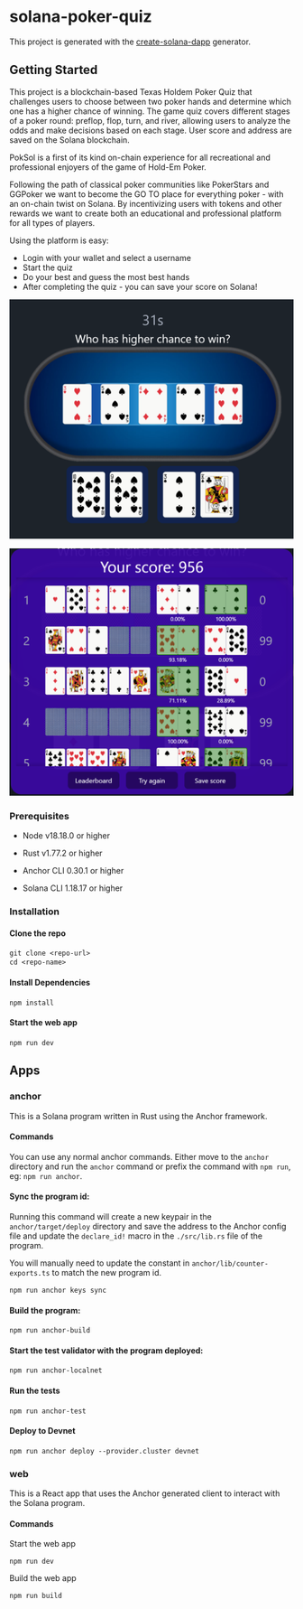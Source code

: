 # solana-poker-quiz

This project is generated with the [create-solana-dapp](https://github.com/solana-developers/create-solana-dapp) generator.

## Getting Started

This project is a blockchain-based Texas Holdem Poker Quiz that challenges users to choose between two poker hands and determine which one has a higher chance of winning. The game quiz covers different stages of a poker round: preflop, flop, turn, and river, allowing users to analyze the odds and make decisions based on each stage. User score and address are saved on the Solana blockchain. 

PokSol is a first of its kind on-chain experience for all recreational and professional enjoyers of the game of Hold-Em Poker.

Following the path of classical poker communities like PokerStars and GGPoker we want to become the GO TO place for everything poker - with an on-chain twist on Solana. By incentivizing users with tokens and other rewards we want to create both an educational and professional platform for all types of players.

Using the platform is easy:
- Login with your wallet and select a username
- Start the quiz
- Do your best and guess the most best hands
- After completing the quiz - you can save your score on Solana!

![Alt text](./img1.png)

![Alt text](./img2.png)

### Prerequisites

- Node v18.18.0 or higher

- Rust v1.77.2 or higher
- Anchor CLI 0.30.1 or higher
- Solana CLI 1.18.17 or higher

### Installation

#### Clone the repo

```shell
git clone <repo-url>
cd <repo-name>
```

#### Install Dependencies

```shell
npm install
```

#### Start the web app

```
npm run dev
```

## Apps

### anchor

This is a Solana program written in Rust using the Anchor framework.

#### Commands

You can use any normal anchor commands. Either move to the `anchor` directory and run the `anchor` command or prefix the command with `npm run`, eg: `npm run anchor`.

#### Sync the program id:

Running this command will create a new keypair in the `anchor/target/deploy` directory and save the address to the Anchor config file and update the `declare_id!` macro in the `./src/lib.rs` file of the program.

You will manually need to update the constant in `anchor/lib/counter-exports.ts` to match the new program id.

```shell
npm run anchor keys sync
```

#### Build the program:

```shell
npm run anchor-build
```

#### Start the test validator with the program deployed:

```shell
npm run anchor-localnet
```

#### Run the tests

```shell
npm run anchor-test
```

#### Deploy to Devnet

```shell
npm run anchor deploy --provider.cluster devnet
```

### web

This is a React app that uses the Anchor generated client to interact with the Solana program.

#### Commands

Start the web app

```shell
npm run dev
```

Build the web app

```shell
npm run build
```
